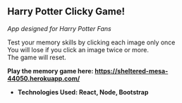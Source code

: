 

## Harry Potter Clicky Game!

*App designed for Harry Potter Fans*

Test your memory skills by clicking each image only once<br/> 
You will lose if you click an image twice or more. <br/>
The game will reset. 

<b>Play the memory game here:
https://sheltered-mesa-44050.herokuapp.com/

* Technologies Used: React, Node, Bootstrap
